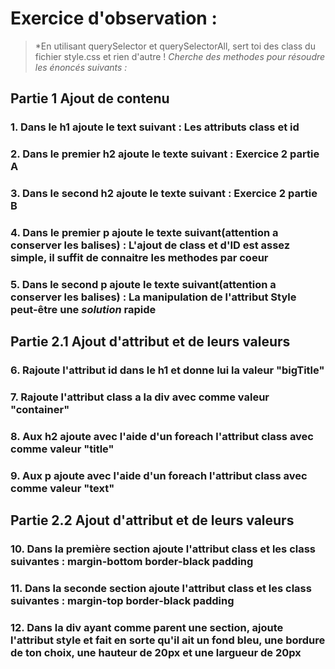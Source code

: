 # Exercice d'observation :
>*En utilisant querySelector et querySelectorAll, sert toi des class du fichier style.css et rien d'autre !
>*Cherche des methodes pour résoudre les énoncés suivants :*

## Partie 1 Ajout de contenu
### 1. Dans le h1 ajoute le text suivant : Les attributs class et id
### 2. Dans le premier h2 ajoute le texte suivant : Exercice 2 partie A
### 3. Dans le second h2 ajoute le texte suivant : Exercice 2 partie B
### 4. Dans le premier p ajoute le texte suivant(attention a conserver les balises) :  L'ajout de class et d'ID est assez simple, il suffit de connaitre les methodes <b>par coeur</b> 
### 5. Dans le second p ajoute le texte suivant(attention a conserver les balises) :   La manipulation de l'attribut Style peut-être une <i>solution</i> rapide



## Partie 2.1 Ajout d'attribut et de leurs valeurs
### 6. Rajoute l'attribut id dans le h1 et donne lui la valeur "bigTitle"
### 7. Rajoute l'attribut class a la div avec comme valeur "container"
### 8. Aux h2 ajoute avec l'aide d'un foreach l'attribut class avec comme valeur "title"
### 9. Aux p ajoute avec l'aide d'un foreach l'attribut class avec comme valeur "text"


## Partie 2.2 Ajout d'attribut et de leurs valeurs
### 10. Dans la première section ajoute l'attribut class et les class suivantes : margin-bottom border-black padding
### 11. Dans la seconde section ajoute l'attribut class et les class suivantes : margin-top border-black padding
### 12. Dans la div ayant comme parent une section, ajoute l'attribut style et fait en sorte qu'il ait un fond bleu, une bordure de ton choix, une hauteur de 20px et une largueur de 20px